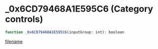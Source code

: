 # _0x6CD79468A1E595C6 (Category controls)

```js
function _0x6CD79468A1E595C6(inputGroup: int): boolean
```

[filename](_0x6CD79468A1E595C6_m.md ':include')